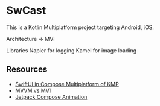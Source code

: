 # SwCast

This is a Kotlin Multiplatform project targeting Android, iOS.

Architecture => MVI

Libraries
Napier for logging 
Kamel for image loading

## Resources
- [SwiftUI in Compose Multiplatform of KMP](https://blog.kinto-technologies.com/posts/2024-03-07-swiftui-in-compose-multiplatform/)
- [MVVM vs MVI](https://www.youtube.com/watch?v=b2z1jvD4VMQ)
- [Jetpack Compose Animation](https://www.jetpackcompose.net/jetpack-compose-animations)

